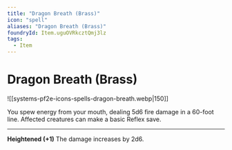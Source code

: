 ```yaml
---
title: "Dragon Breath (Brass)"
icon: "spell"
aliases: "Dragon Breath (Brass)"
foundryId: Item.uguOVRkcztQmj3lz
tags:
  - Item
---
```


# Dragon Breath (Brass)
![[systems-pf2e-icons-spells-dragon-breath.webp|150]]

You spew energy from your mouth, dealing 5d6 fire damage in a 60-foot line. Affected creatures can make a basic Reflex save.

* * *

**Heightened (+1)** The damage increases by 2d6.
